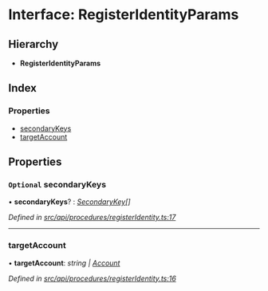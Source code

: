 # Interface: RegisterIdentityParams

## Hierarchy

* **RegisterIdentityParams**

## Index

### Properties

* [secondaryKeys](registeridentityparams.md#optional-secondarykeys)
* [targetAccount](registeridentityparams.md#targetaccount)

## Properties

### `Optional` secondaryKeys

• **secondaryKeys**? : *[SecondaryKey](secondarykey.md)[]*

*Defined in [src/api/procedures/registerIdentity.ts:17](https://github.com/PolymathNetwork/polymesh-sdk/blob/5b409784/src/api/procedures/registerIdentity.ts#L17)*

___

###  targetAccount

• **targetAccount**: *string | [Account](../classes/account.md)*

*Defined in [src/api/procedures/registerIdentity.ts:16](https://github.com/PolymathNetwork/polymesh-sdk/blob/5b409784/src/api/procedures/registerIdentity.ts#L16)*
